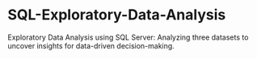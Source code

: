 # SQL-Exploratory-Data-Analysis
Exploratory Data Analysis using SQL Server: Analyzing three datasets to uncover insights for data-driven decision-making.
